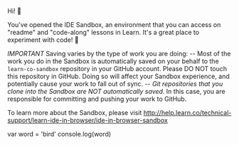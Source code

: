 
Hi! 👋

You've opened the IDE Sandbox, an environment that you can access on "readme" and "code-along" lessons in Learn. It's a great place to experiment with code! 🎉

*IMPORTANT*
Saving varies by the type of work you are doing:
-- Most of the work you do in the Sandbox is automatically saved on your behalf to the `learn-co-sandbox` repository in your GitHub account. Please DO NOT touch this repository in GitHub. Doing so will affect your Sandbox experience, and potentially cause your work to fall out of sync.
-- *Git repositories that you clone into the Sandbox are NOT automatically saved.* In this case, you are responsible for committing and pushing your work to GitHub. 

To learn more about the Sandbox, please visit http://help.learn.co/technical-support/learn-ide-in-browser/ide-in-browser-sandbox

var word = 'bird'
console.log(word)